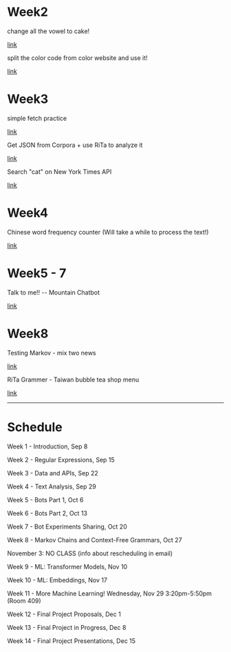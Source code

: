 # Week2

change all the vowel to cake!

[link](https://yclanlan.github.io/2023-Fall-Programming-A2Z/Week02/practice1/)

split the color code from color website and use it!

[link](https://yclanlan.github.io/2023-Fall-Programming-A2Z/Week02/practice2/)

# Week3

simple fetch practice

[link](https://yclanlan.github.io/2023-Fall-Programming-A2Z/Week03/async%20practice/)

Get JSON from Corpora + use RiTa to analyze it

[link](https://yclanlan.github.io/2023-Fall-Programming-A2Z/Week03/Corpora/)

Search "cat" on New York Times API

[link](https://yclanlan.github.io/2023-Fall-Programming-A2Z/Week03/New%20York%20Times/)

# Week4

Chinese word frequency counter
(Will take a while to process the text!)

[link](https://yclanlan.github.io/2023-Fall-Programming-A2Z/Week04/)


# Week5 - 7

Talk to me!! -- Mountain Chatbot

[link](https://yclanlan.github.io/2023-Fall-Programming-A2Z/Week05/)

# Week8

Testing Markov - mix two news

[link](https://yclanlan.github.io/2023-Fall-Programming-A2Z/Week08/Markov/)


RiTa Grammer - Taiwan bubble tea shop menu

[link](https://yclanlan.github.io/2023-Fall-Programming-A2Z/Week08/RitaGrammer/)

_______________________________

# Schedule
Week 1 - Introduction, Sep 8

Week 2 - Regular Expressions, Sep 15

Week 3 - Data and APIs, Sep 22

Week 4 - Text Analysis, Sep 29

Week 5 - Bots Part 1, Oct 6

Week 6 - Bots Part 2, Oct 13

Week 7 - Bot Experiments Sharing, Oct 20

Week 8 - Markov Chains and Context-Free Grammars, Oct 27

November 3: NO CLASS (info about rescheduling in email)

Week 9 - ML: Transformer Models, Nov 10

Week 10 - ML: Embeddings, Nov 17

Week 11 - More Machine Learning! Wednesday, Nov 29 3:20pm-5:50pm (Room 409)

Week 12 - Final Project Proposals, Dec 1

Week 13 - Final Project in Progress, Dec 8

Week 14 - Final Project Presentations, Dec 15